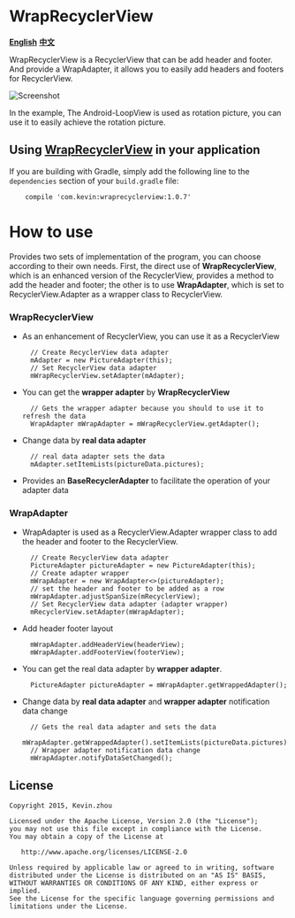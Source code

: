 
# WrapRecyclerView

**[English](https://github.com/xuehuayous/WrapRecyclerView)** **[中文](https://github.com/xuehuayous/WrapRecyclerView/blob/master/README-zh.md)**

WrapRecyclerView is a RecyclerView that can be add header and footer. And provide a WrapAdapter, it allows you to easily add headers and footers for RecyclerView.

![Screenshot](https://raw.githubusercontent.com/xuehuayous/WrapRecyclerView/master/sample/sample.gif)

In the example, The Android-LoopView is used as rotation picture, you can use it to easily achieve the rotation picture.

## Using [WrapRecyclerView](https://github.com/xuehuayous/WrapRecyclerView) in your application

If you are building with Gradle, simply add the following line to the `dependencies` section of your `build.gradle` file:

```
	compile 'com.kevin:wraprecyclerview:1.0.7'
```

# How to use

Provides two sets of implementation of the program, you can choose according to their own needs. First, the direct use of **WrapRecyclerView**, which is an enhanced version of the RecyclerView, provides a method to add the header and footer; the other is to use **WrapAdapter**, which is set to RecyclerView.Adapter as a wrapper class to RecyclerView.

### WrapRecyclerView

- As an enhancement of RecyclerView, you can use it as a RecyclerView

        // Create RecyclerView data adapter
		mAdapter = new PictureAdapter(this);
		// Set RecyclerView data adapter
        mWrapRecyclerView.setAdapter(mAdapter);

- You can get the **wrapper adapter** by **WrapRecyclerView**

        // Gets the wrapper adapter because you should to use it to refresh the data
        WrapAdapter mWrapAdapter = mWrapRecyclerView.getAdapter();

- Change data by **real data adapter** 

		// real data adapter sets the data
        mAdapter.setItemLists(pictureData.pictures);

- Provides an **BaseRecyclerAdapter** to facilitate the operation of your adapter data

### WrapAdapter

- WrapAdapter is used as a RecyclerView.Adapter wrapper class to add the header and footer to the RecyclerView.

		// Create RecyclerView data adapter
		PictureAdapter pictureAdapter = new PictureAdapter(this);
		// Create adapter wrapper
		mWrapAdapter = new WrapAdapter<>(pictureAdapter);
		// set the header and footer to be added as a row
		mWrapAdapter.adjustSpanSize(mRecyclerView);
		// Set RecyclerView data adapter (adapter wrapper)
		mRecyclerView.setAdapter(mWrapAdapter);

- Add header footer layout

		mWrapAdapter.addHeaderView(headerView);
		mWrapAdapter.addFooterView(footerView);

- You can get the real data adapter by **wrapper adapter**.

		PictureAdapter pictureAdapter = mWrapAdapter.getWrappedAdapter();

- Change data by **real data adapter** and **wrapper adapter** notification data change

		// Gets the real data adapter and sets the data
		mWrapAdapter.getWrappedAdapter().setItemLists(pictureData.pictures);
		// Wrapper adapter notification data change
		mWrapAdapter.notifyDataSetChanged();

## License

    Copyright 2015, Kevin.zhou

    Licensed under the Apache License, Version 2.0 (the "License");
    you may not use this file except in compliance with the License.
    You may obtain a copy of the License at

       http://www.apache.org/licenses/LICENSE-2.0

    Unless required by applicable law or agreed to in writing, software
    distributed under the License is distributed on an "AS IS" BASIS,
    WITHOUT WARRANTIES OR CONDITIONS OF ANY KIND, either express or implied.
    See the License for the specific language governing permissions and
    limitations under the License.

